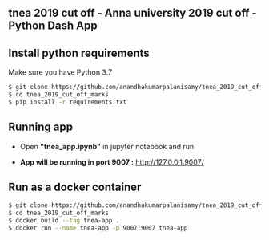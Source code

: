 ## tnea 2019 cut off - Anna university 2019 cut off - Python Dash App


## Install python requirements

Make sure you have Python 3.7

```sh
$ git clone https://github.com/anandhakumarpalanisamy/tnea_2019_cut_off_marks.git
$ cd tnea_2019_cut_off_marks
$ pip install -r requirements.txt
```
## Running app 

- Open **"tnea_app.ipynb"** in jupyter notebook and run

- **App will be running in port 9007 :** http://127.0.0.1:9007/

## Run as a docker container

```sh
$ git clone https://github.com/anandhakumarpalanisamy/tnea_2019_cut_off_marks.git
$ cd tnea_2019_cut_off_marks
$ docker build --tag tnea-app .
$ docker run --name tnea-app -p 9007:9007 tnea-app
```
